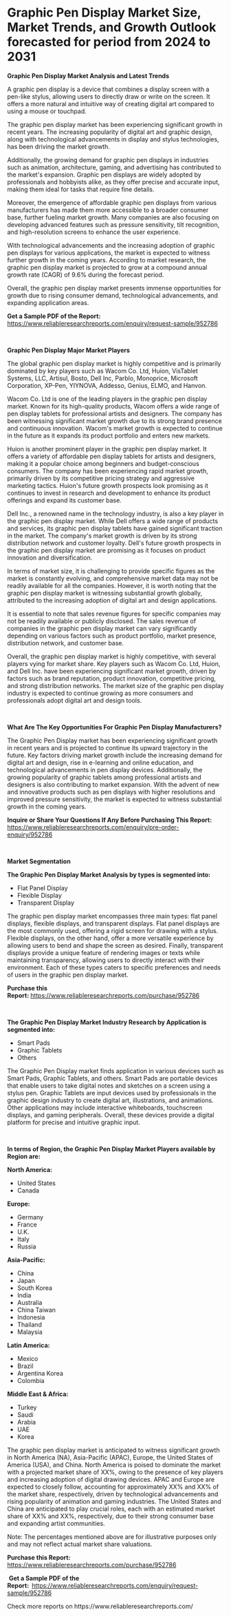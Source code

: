 <p><h1>Graphic Pen Display Market Size, Market Trends, and Growth Outlook forecasted for period from 2024 to 2031</h1></p><p><strong>Graphic Pen Display Market Analysis and Latest Trends</strong></p>
<p><p>A graphic pen display is a device that combines a display screen with a pen-like stylus, allowing users to directly draw or write on the screen. It offers a more natural and intuitive way of creating digital art compared to using a mouse or touchpad.</p><p>The graphic pen display market has been experiencing significant growth in recent years. The increasing popularity of digital art and graphic design, along with technological advancements in display and stylus technologies, has been driving the market growth.</p><p>Additionally, the growing demand for graphic pen displays in industries such as animation, architecture, gaming, and advertising has contributed to the market's expansion. Graphic pen displays are widely adopted by professionals and hobbyists alike, as they offer precise and accurate input, making them ideal for tasks that require fine details.</p><p>Moreover, the emergence of affordable graphic pen displays from various manufacturers has made them more accessible to a broader consumer base, further fueling market growth. Many companies are also focusing on developing advanced features such as pressure sensitivity, tilt recognition, and high-resolution screens to enhance the user experience.</p><p>With technological advancements and the increasing adoption of graphic pen displays for various applications, the market is expected to witness further growth in the coming years. According to market research, the graphic pen display market is projected to grow at a compound annual growth rate (CAGR) of 9.6% during the forecast period.</p><p>Overall, the graphic pen display market presents immense opportunities for growth due to rising consumer demand, technological advancements, and expanding application areas.</p></p>
<p><strong>Get a Sample PDF of the Report:&nbsp;</strong> <a href="https://www.reliableresearchreports.com/enquiry/request-sample/952786">https://www.reliableresearchreports.com/enquiry/request-sample/952786</a></p>
<p>&nbsp;</p>
<p><strong>Graphic Pen Display Major Market Players</strong></p>
<p><p>The global graphic pen display market is highly competitive and is primarily dominated by key players such as Wacom Co. Ltd, Huion, VisTablet Systems, LLC, Artisul, Bosto, Dell Inc, Parblo, Monoprice, Microsoft Corporation, XP-Pen, YIYNOVA, Addesso, Genius, ELMO, and Hanvon.</p><p>Wacom Co. Ltd is one of the leading players in the graphic pen display market. Known for its high-quality products, Wacom offers a wide range of pen display tablets for professional artists and designers. The company has been witnessing significant market growth due to its strong brand presence and continuous innovation. Wacom's market growth is expected to continue in the future as it expands its product portfolio and enters new markets.</p><p>Huion is another prominent player in the graphic pen display market. It offers a variety of affordable pen display tablets for artists and designers, making it a popular choice among beginners and budget-conscious consumers. The company has been experiencing rapid market growth, primarily driven by its competitive pricing strategy and aggressive marketing tactics. Huion's future growth prospects look promising as it continues to invest in research and development to enhance its product offerings and expand its customer base.</p><p>Dell Inc., a renowned name in the technology industry, is also a key player in the graphic pen display market. While Dell offers a wide range of products and services, its graphic pen display tablets have gained significant traction in the market. The company's market growth is driven by its strong distribution network and customer loyalty. Dell's future growth prospects in the graphic pen display market are promising as it focuses on product innovation and diversification.</p><p>In terms of market size, it is challenging to provide specific figures as the market is constantly evolving, and comprehensive market data may not be readily available for all the companies. However, it is worth noting that the graphic pen display market is witnessing substantial growth globally, attributed to the increasing adoption of digital art and design applications.</p><p>It is essential to note that sales revenue figures for specific companies may not be readily available or publicly disclosed. The sales revenue of companies in the graphic pen display market can vary significantly depending on various factors such as product portfolio, market presence, distribution network, and customer base.</p><p>Overall, the graphic pen display market is highly competitive, with several players vying for market share. Key players such as Wacom Co. Ltd, Huion, and Dell Inc. have been experiencing significant market growth, driven by factors such as brand reputation, product innovation, competitive pricing, and strong distribution networks. The market size of the graphic pen display industry is expected to continue growing as more consumers and professionals adopt digital art and design tools.</p></p>
<p>&nbsp;</p>
<p><strong>What Are The Key Opportunities For Graphic Pen Display Manufacturers?</strong></p>
<p><p>The Graphic Pen Display market has been experiencing significant growth in recent years and is projected to continue its upward trajectory in the future. Key factors driving market growth include the increasing demand for digital art and design, rise in e-learning and online education, and technological advancements in pen display devices. Additionally, the growing popularity of graphic tablets among professional artists and designers is also contributing to market expansion. With the advent of new and innovative products such as pen displays with higher resolutions and improved pressure sensitivity, the market is expected to witness substantial growth in the coming years.</p></p>
<p><strong>Inquire or Share Your Questions If Any Before Purchasing This Report:</strong> <a href="https://www.reliableresearchreports.com/enquiry/pre-order-enquiry/952786">https://www.reliableresearchreports.com/enquiry/pre-order-enquiry/952786</a></p>
<p>&nbsp;</p>
<p><strong>Market Segmentation</strong></p>
<p><strong>The Graphic Pen Display Market Analysis by types is segmented into:</strong></p>
<p><ul><li>Flat Panel Display</li><li>Flexible Display</li><li>Transparent Display</li></ul></p>
<p><p>The graphic pen display market encompasses three main types: flat panel displays, flexible displays, and transparent displays. Flat panel displays are the most commonly used, offering a rigid screen for drawing with a stylus. Flexible displays, on the other hand, offer a more versatile experience by allowing users to bend and shape the screen as desired. Finally, transparent displays provide a unique feature of rendering images or texts while maintaining transparency, allowing users to directly interact with their environment. Each of these types caters to specific preferences and needs of users in the graphic pen display market.</p></p>
<p><strong>Purchase this Report:&nbsp;</strong><a href="https://www.reliableresearchreports.com/purchase/952786">https://www.reliableresearchreports.com/purchase/952786</a></p>
<p>&nbsp;</p>
<p><strong>The Graphic Pen Display Market Industry Research by Application is segmented into:</strong></p>
<p><ul><li>Smart Pads</li><li>Graphic Tablets</li><li>Others</li></ul></p>
<p><p>The Graphic Pen Display market finds application in various devices such as Smart Pads, Graphic Tablets, and others. Smart Pads are portable devices that enable users to take digital notes and sketches on a screen using a stylus pen. Graphic Tablets are input devices used by professionals in the graphic design industry to create digital art, illustrations, and animations. Other applications may include interactive whiteboards, touchscreen displays, and gaming peripherals. Overall, these devices provide a digital platform for precise and intuitive graphic input.</p></p>
<p>&nbsp;</p>
<p><strong>In terms of Region, the Graphic Pen Display Market Players available by Region are:</strong></p>
<p>
    <p> <strong> North America: </strong>
        <ul>
            <li>United States</li>
            <li>Canada</li>
        </ul>
        </p> 
    <p> <strong> Europe: </strong>
        <ul>
            <li>Germany</li>
            <li>France</li>
            <li>U.K.</li>
            <li>Italy</li>
            <li>Russia</li>
        </ul>
        </p> 
    <p> <strong> Asia-Pacific: </strong>
        <ul>
            <li>China</li>
            <li>Japan</li>
            <li>South Korea</li>
            <li>India</li>
            <li>Australia</li>
            <li>China Taiwan</li>
            <li>Indonesia</li>
            <li>Thailand</li>
            <li>Malaysia</li>
        </ul>
        </p> 
    <p> <strong> Latin America: </strong>
        <ul>
            <li>Mexico</li>
            <li>Brazil</li>
            <li>Argentina Korea</li>
            <li>Colombia</li>
        </ul>
        </p> 
    <p> <strong> Middle East & Africa: </strong>
        <ul>
            <li>Turkey</li>
            <li>Saudi</li>
            <li>Arabia</li>
            <li>UAE</li>
            <li>Korea</li>
        </ul>
    </p>
    </p>
<p><p>The graphic pen display market is anticipated to witness significant growth in North America (NA), Asia-Pacific (APAC), Europe, the United States of America (USA), and China. North America is poised to dominate the market with a projected market share of XX%, owing to the presence of key players and increasing adoption of digital drawing devices. APAC and Europe are expected to closely follow, accounting for approximately XX% and XX% of the market share, respectively, driven by technological advancements and rising popularity of animation and gaming industries. The United States and China are anticipated to play crucial roles, each with an estimated market share of XX% and XX%, respectively, due to their strong consumer base and expanding artist communities.</p><p>Note: The percentages mentioned above are for illustrative purposes only and may not reflect actual market share valuations.</p></p>
<p><strong>Purchase this Report: </strong><a href="https://www.reliableresearchreports.com/purchase/952786">https://www.reliableresearchreports.com/purchase/952786</a></p>
<p>&nbsp;<strong>Get a Sample PDF of the Report:&nbsp;&nbsp;</strong><a href="https://www.reliableresearchreports.com/enquiry/request-sample/952786">https://www.reliableresearchreports.com/enquiry/request-sample/952786</a></p>
<p><strong></strong></p>
<p>Check more reports on https://www.reliableresearchreports.com/</p>